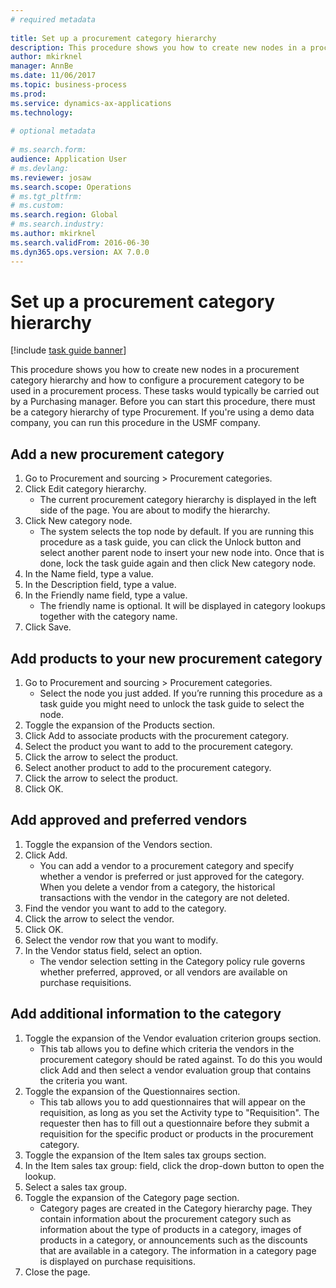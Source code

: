 ```yaml
--- 
# required metadata 
 
title: Set up a procurement category hierarchy
description: This procedure shows you how to create new nodes in a procurement category hierarchy and how to configure a procurement category to be used in a procurement process. 
author: mkirknel
manager: AnnBe 
ms.date: 11/06/2017
ms.topic: business-process 
ms.prod:  
ms.service: dynamics-ax-applications 
ms.technology:  
 
# optional metadata 
 
# ms.search.form:   
audience: Application User 
# ms.devlang:  
ms.reviewer: josaw
ms.search.scope: Operations 
# ms.tgt_pltfrm:  
# ms.custom:  
ms.search.region: Global
# ms.search.industry: 
ms.author: mkirknel
ms.search.validFrom: 2016-06-30 
ms.dyn365.ops.version: AX 7.0.0 
---
```

# Set up a procurement category hierarchy

[!include [task guide banner](../../includes/task-guide-banner.md)]

This procedure shows you how to create new nodes in a procurement category hierarchy and how to configure a procurement category to be used in a procurement process. These tasks would typically be carried out by a Purchasing manager. Before you can start this procedure, there must be a category hierarchy of type Procurement. If you're using a demo data company, you can run this procedure in the USMF company.


## Add a new procurement category
1. Go to Procurement and sourcing > Procurement categories.
2. Click Edit category hierarchy.
    * The current procurement category hierarchy is displayed in the left side of the page. You  are about to modify the hierarchy.  
3. Click New category node.
    * The system selects the top node by default. If you are running this procedure as a task guide, you can click the Unlock button and select another parent node to insert your new node into. Once that is done, lock the task guide again and then click New category node.  
4. In the Name field, type a value.
5. In the Description field, type a value.
6. In the Friendly name field, type a value.
    * The friendly name is optional. It will be displayed in category lookups together with the category name.  
7. Click Save.

## Add products to your new procurement category
1. Go to Procurement and sourcing > Procurement categories.
    * Select the node you just added. If you’re running this procedure as a task guide you might need to unlock the task guide to select the node.  
2. Toggle the expansion of the Products section.
3. Click Add to associate products with the procurement category.
4. Select the product you want to add to the procurement category.
5. Click the arrow to select the product.
6. Select another product to add to the procurement category.
7. Click the arrow to select the product.
8. Click OK.

## Add approved and preferred vendors
1. Toggle the expansion of the Vendors section.
2. Click Add.
    * You can add a vendor to a procurement category and specify whether a vendor is preferred or just approved for the category. When you delete a vendor from a category, the historical transactions with the vendor in the category are not deleted.   
3. Find the vendor you want to add to the category.
4. Click the arrow to select the vendor.
5. Click OK.
6. Select the vendor row that you want to modify.
7. In the Vendor status field, select an option.
    * The vendor selection setting in the Category policy rule governs whether preferred, approved, or all vendors are available on purchase requisitions.   

## Add additional information to the category
1. Toggle the expansion of the Vendor evaluation criterion groups section.
    * This tab allows you to define which criteria the vendors in the procurement category should be rated against. To do this you would click Add and then select a vendor evaluation group that contains the criteria you want.  
2. Toggle the expansion of the Questionnaires section.
    * This tab allows you to add questionnaires that will appear on the requisition, as long as you set the Activity type to "Requisition". The requester then has to fill out a questionnaire before they submit a requisition for the specific product or products in the procurement category.  
3. Toggle the expansion of the Item sales tax groups section.
4. In the Item sales tax group: field, click the drop-down button to open the lookup.
5. Select a sales tax group.
6. Toggle the expansion of the Category page section.
    * Category pages are created in the Category hierarchy page. They contain information about the procurement category such as information about the type of products in a category, images of products in a category, or announcements such as the discounts that are available in a category. The information in a category page is displayed on purchase requisitions.  
7. Close the page.

